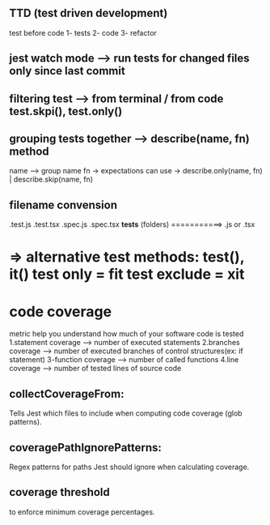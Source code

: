 ## TTD (test driven development)
test before code 
1- tests
2- code
3- refactor 

## jest watch mode --> run tests for changed files only since last commit 
## filtering test --> from terminal / from code test.skpi(), test.only()

## grouping tests together --> describe(name, fn) method
name --> group name 
fn -> expectations 
can use -> describe.only(name, fn) | describe.skip(name, fn)

## filename convension 
.test.js 
.test.tsx 
.spec.js
.spec.tsx
__tests__ (folders) ===========> .js or .tsx 

=> alternative test methods: 
test(), it()
test only = fit
test exclude = xit
=========================================================
# code coverage 
metric help you understand how much of your software code is tested 
1.statement coverage --> number of executed statements 
2.branches coverage --> number of executed branches of control structures(ex: if statement)
3-function coverage --> number of called functions 
4.line coverage --> number of tested lines of source code

## collectCoverageFrom: 
Tells Jest which files to include when computing code coverage (glob patterns).

## coveragePathIgnorePatterns: 
Regex patterns for paths Jest should ignore when calculating coverage.

## coverage threshold 
to enforce minimum coverage percentages.